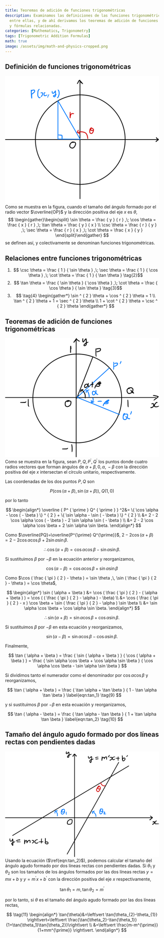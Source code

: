 ```yaml
---
title: Teoremas de adición de funciones trigonométricas
description: Examinamos las definiciones de las funciones trigonométricas y las relaciones
  entre ellas, y de ahí derivamos los teoremas de adición de funciones trigonométricas
  y fórmulas relacionadas.
categories: [Mathematics, Trigonometry]
tags: [Trigonometric Addition Formulas]
math: true
image: /assets/img/math-and-physics-cropped.png
---
```

## Definición de funciones trigonométricas
![Unit Circle and Radius Vector](/assets/img/trigonometry/definition.png)
Como se muestra en la figura, cuando el tamaño del ángulo formado por el radio vector $\overline{OP}$ y la dirección positiva del eje $x$ es $\theta$,
$$
\begin{gather}\begin{split}
\sin \theta = \frac { y } { r } ,\; \cos \theta = \frac { x } { r } ,\; \tan \theta = \frac { y } { x } \\ \csc \theta = \frac { r } { y } ,\; \sec \theta = \frac { r } { x } ,\; \cot \theta = \frac { x } { y } \end{split}\end{gather}
$$
se definen así, y colectivamente se denominan funciones trigonométricas.

## Relaciones entre funciones trigonométricas
1. $$ \csc \theta = \frac { 1 } { \sin \theta } ,\; \sec \theta = \frac { 1 } { \cos \theta } ,\; \cot \theta = \frac { 1 } { \tan \theta } \tag{2}$$
2. $$ \tan \theta = \frac { \sin \theta } { \cos \theta } ,\; \cot \theta = \frac { \cos \theta } { \sin \theta } \tag{3}$$
3. $$ \tag{4} \begin{gather*}
\sin ^ { 2 } \theta + \cos ^ { 2 } \theta = 1 \\
\tan ^ { 2 } \theta + 1 = \sec ^ { 2 } \theta \\
1 + \cot ^ { 2 } \theta = \csc ^ { 2 } \theta 
\end{gather*} 
$$

## Teoremas de adición de funciones trigonométricas
![Deriving the Trigonometric Addition Formulas](/assets/img/trigonometry/trigonometric-addition-formulas.png)
Como se muestra en la figura, sean $P, Q, P^{\prime}, Q^{\prime}$ los puntos donde cuatro radios vectores que forman ángulos de $\alpha+\beta,\, 0,\, \alpha,\, -\beta$ con la dirección positiva del eje $x$ intersectan el círculo unitario, respectivamente.

Las coordenadas de los dos puntos $P, Q$ son

$$
P(\cos(\alpha+\beta), \sin(\alpha+\beta)),\; Q(1,0)
$$

por lo tanto

$$
\begin{align*} \overline { P^ { \prime } Q^ { \prime } } ^2&= \{ \cos \alpha - \cos ( - \beta ) \} ^ { 2 } + \{ \sin \alpha - \sin ( - \beta ) \} ^ { 2 } \\
&= 2 - 2 \cos \alpha \cos ( - \beta ) - 2 \sin \alpha \sin ( - \beta ) \\
&= 2 - 2 \cos \alpha \cos \beta + 2 \sin \alpha \sin \beta. \end{align*}
$$

Como $\overline{PQ}=\overline{P^{\prime} Q^{\prime}}$, $2 - 2 \cos ( \alpha + \beta ) = 2 - 2 \cos \alpha \cos \beta + 2 \sin \alpha \sin \beta.$

$$
 \therefore \cos ( \alpha + \beta ) = \cos \alpha \cos \beta - \sin \alpha \sin \beta. \label{eqn:cos_1} \tag{5}
$$

Si sustituimos $\beta$ por $-\beta$ en la ecuación anterior y reorganizamos,

$$
\cos ( \alpha - \beta ) = \cos \alpha \cos \beta + \sin \alpha \sin \beta \label{eqn:cos_2} \tag{6}
$$

Como $\cos ( \frac { \pi } { 2 } - \theta ) = \sin \theta ,\, \sin ( \frac { \pi } { 2 } - \theta ) = \cos \theta$,

$$
\begin{align*} \sin ( \alpha + \beta ) &= \cos ( \frac { \pi } { 2 } - ( \alpha + \beta ) ) = \cos ( ( \frac { \pi } { 2 } - \alpha ) - \beta) \\ &= \cos ( \frac { \pi } { 2 } - x ) \cos \beta + \sin ( \frac { \pi } { 2 } - \alpha ) \sin \beta \\ &= \sin \alpha \cos \beta + \cos \alpha \sin \beta. \end{align*}
$$

$$
\therefore \sin ( \alpha + \beta ) = \sin \alpha \cos \beta + \cos \alpha \sin \beta. \label{eqn:sin_1} \tag{7}
$$

Si sustituimos $\beta$ por $-\beta$ en esta ecuación y reorganizamos,

$$
\sin ( \alpha - \beta ) = \sin \alpha \cos \beta - \cos \alpha \sin \beta. \label{eqn:sin_2} \tag{8}
$$

Finalmente,

$$
\tan ( \alpha + \beta ) = \frac { \sin ( \alpha + \beta ) } { \cos ( \alpha + \beta ) } = \frac { \sin \alpha \cos \beta + \cos \alpha \sin \beta } { \cos \alpha \cos \beta - \sin \alpha \sin \beta }
$$

Si dividimos tanto el numerador como el denominador por $\cos{\alpha} \cos{\beta}$ y reorganizamos,

$$
\tan ( \alpha + \beta ) = \frac { \tan \alpha + \tan \beta } { 1 - \tan \alpha \tan \beta } \label{eqn:tan_1} \tag{9}
$$

y si sustituimos $\beta$ por $-\beta$ en esta ecuación y reorganizamos,

$$
\tan ( \alpha - \beta ) = \frac { \tan \alpha - \tan \beta } { 1 + \tan \alpha \tan \beta } \label{eqn:tan_2} \tag{10}
$$

## Tamaño del ángulo agudo formado por dos líneas rectas con pendientes dadas
![Angle formed by two lines](/assets/img/trigonometry/angle-formed-by-two-lines.png)
Usando la ecuación ($\ref{eqn:tan_2}$), podemos calcular el tamaño del ángulo agudo formado por dos líneas rectas con pendientes dadas. Si $\theta_{1}$ y $\theta_{2}$ son los tamaños de los ángulos formados por las dos líneas rectas $y=mx+b$ y $y=m^{\prime} x+b^{\prime}$ con la dirección positiva del eje $x$ respectivamente,

$$
\tan{\theta_{1}}=m,\, \tan{\theta_{2}}=m^{\prime}
$$

por lo tanto, si $\theta$ es el tamaño del ángulo agudo formado por las dos líneas rectas,

$$
\tag{11} \begin{align*}
\tan{\theta}&=\left\vert \tan{\theta_{2}-\theta_{1}} \right\vert=\left\vert \frac{\tan{\theta_2}-\tan{\theta_1}}{1+\tan{\theta_1}\tan{\theta_2}}\right\vert \\
&=\left\vert \frac{m-m^{\prime}}{1+mm^{\prime}} \right\vert.
\end{align*}
$$
